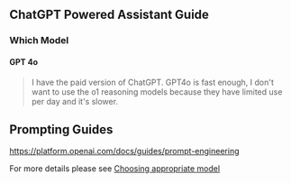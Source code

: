 ## ChatGPT Powered Assistant Guide

### Which Model

#### GPT 4o

> I have the paid version of ChatGPT. GPT4o is fast enough, I don't want to use the o1 reasoning models because they have limited use per day and it's slower.

## Prompting Guides

https://platform.openai.com/docs/guides/prompt-engineering


For more details please see [Choosing appropriate model](../../journal/week0.md#choosing-appropriate-model)
